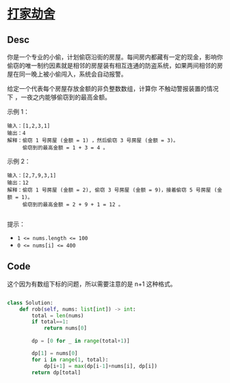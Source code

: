 
# [打家劫舍](https://leetcode.cn/problems/house-robber/description/?envType=study-plan-v2&envId=top-interview-150)

## Desc

你是一个专业的小偷，计划偷窃沿街的房屋。每间房内都藏有一定的现金，影响你偷窃的唯一制约因素就是相邻的房屋装有相互连通的防盗系统，如果两间相邻的房屋在同一晚上被小偷闯入，系统会自动报警。

给定一个代表每个房屋存放金额的非负整数数组，计算你 不触动警报装置的情况下 ，一夜之内能够偷窃到的最高金额。

 

示例 1：
```
输入：[1,2,3,1]
输出：4
解释：偷窃 1 号房屋 (金额 = 1) ，然后偷窃 3 号房屋 (金额 = 3)。
     偷窃到的最高金额 = 1 + 3 = 4 。

```

示例 2：
```
输入：[2,7,9,3,1]
输出：12
解释：偷窃 1 号房屋 (金额 = 2), 偷窃 3 号房屋 (金额 = 9)，接着偷窃 5 号房屋 (金额 = 1)。
     偷窃到的最高金额 = 2 + 9 + 1 = 12 。
 
```
提示：

- `1 <= nums.length <= 100`
- `0 <= nums[i] <= 400`

## Code

这个因为有数组下标的问题，所以需要注意的是 n+1 这种格式。

```python

class Solution:
    def rob(self, nums: list[int]) -> int:
        total = len(nums)
        if total==1:
            return nums[0]
        
        dp = [0 for _ in range(total+1)]

        dp[1] = nums[0]
        for i in range(1, total):
            dp[i+1] = max(dp[i-1]+nums[i], dp[i])
        return dp[total]

        
```